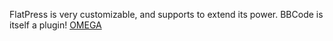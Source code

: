 FlatPress is very customizable, and supports  to extend its power. BBCode is itself a plugin!
 <a href="http://www.accommodationauctions.com/shoesonlinejp.asp?cheap=shop/jp/p/soabed169.html" title="OMEGA">OMEGA</a>